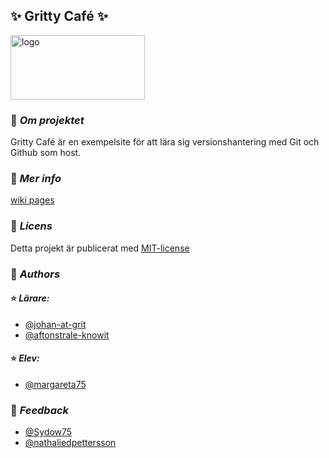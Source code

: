 ## :sparkles: Gritty Café :sparkles:

<img src="https://user-images.githubusercontent.com/57414079/151241123-9dfdf774-ac3b-4d24-bc56-cc1e2178cd0f.png" width="215" height="103" alt="logo">

### :pushpin: _Om projektet_
Gritty Café är en exempelsite för att lära sig versionshantering med Git och Github som host.

### :pushpin: _Mer info_
[wiki pages](https://github.com/margareta75/vh-slut_vg/wiki)

### :pushpin: _Licens_
Detta projekt är publicerat med [MIT-license](https://opensource.org/licenses/MIT)

### :pushpin: _Authors_
#### :star: _Lärare:_
* [@johan-at-grit](https://github.com/johan-at-grit/)
* [@aftonstrale-knowit](https://github.com/aftonstrale-knowit)
#### :star: _Elev:_
* [@margareta75](https://github.com/margareta75/)

### :pushpin: _Feedback_
* [@Sydow75](https://github.com/sydow75)
* [@nathaliedpettersson](https://github.com/nathaliedpettersson)

